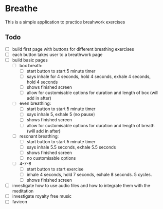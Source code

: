 # Breathe

This is a simple application to practice breahwork exercises

## Todo

- [ ] build first page with buttons for different breathing exercises
- [ ] each button takes user to a breathwork page
- [ ] build basic pages
  - [ ] box breath:
    - [ ] start button to start 5 minute timer
    - [ ] says inhale for 4 seconds, hold 4 seconds, exhale 4 seconds, hold 4 seconds
    - [ ] shows finished screen
    - [ ] allow for customisable options for duration and length of box (will add in after)
  - [ ] even breathing:
    - [ ] start button to start 5 minute timer
    - [ ] says inhale 5, exhale 5 (no pause)
    - [ ] shows finished screen
    - [ ] allow for customisable options for duration and length of breath (will add in after)
  - [ ] resonant breathing:
    - [ ] start button to start 5 minute timer
    - [ ] says inhale 5.5 seconds, exhale 5.5 seconds
    - [ ] shows finished screen
    - [ ] no customisable options
  - [ ] 4-7-8
    - [ ] start button to start exercise
    - [ ] inhale 4 seconds, hold 7 seconds, exhale 8 seconds. 5 cycles.
    - [ ] shows finished screen
- [ ] investigate how to use audio files and how to integrate them with the meditation
- [ ] investigate royalty free music
- [ ] favicon
